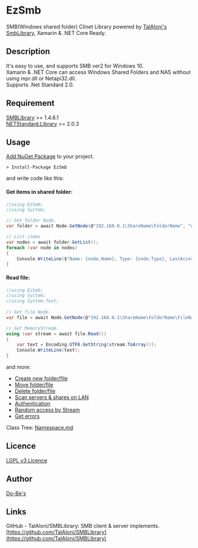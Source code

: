 EzSmb
====

SMB(Windows shared folder) Clinet Library powered by [TalAloni's SmbLibrary](https://github.com/TalAloni/SMBLibrary), Xamarin & .NET Core Ready.  
  
## Description

It's easy to use, and supports SMB ver2 for Windows 10.  
Xamarin & .NET Core can access Windows Shared Folders and NAS without using mpr.dll or Netapi32.dll.  
Supports .Net Standard 2.0.  

## Requirement

[SMBLibrary](https://www.nuget.org/packages/SMBLibrary/) >= 1.4.6.1  
[NETStandard.Library](https://www.nuget.org/packages/NETStandard.Library/) >= 2.0.3

## Usage  

[Add NuGet Package](https://www.nuget.org/packages/EzSmb/) to your project.

```
> Install-Package EzSmb
```

and write code like this:

#### Get items in shared folder:
```csharp
//using EzSmb;
//using System;

// Get folder Node.
var folder = await Node.GetNode(@"192.168.0.1\ShareName\FolderName", "userName", "password");

// List items
var nodes = await folder.GetList();
foreach (var node in nodes)
{
    Console.WriteLine($"Name: {node.Name}, Type: {node.Type}, LastAccessed: {node.LastAccessed:yyyy-MM-dd HH:mm:ss}");
}
```

#### Read file:
```csharp
//using EzSmb;
//using System;
//using System.Text;
    
// Get file Node.
var file = await Node.GetNode(@"192.168.0.1\ShareName\FolderName\FileName.txt", "userName", "password");

// Get MemoryStream.
using (var stream = await file.Read())
{
    var text = Encoding.UTF8.GetString(stream.ToArray());
    Console.WriteLine(text);
}
```

and more:  
- [Create new folder/file](https://github.com/ume05rw/EzSmb/blob/master/Examples.md#create-new-folderfile)
- [Move folder/file](https://github.com/ume05rw/EzSmb/blob/master/Examples.md#move-folderfile)
- [Delete folder/file](https://github.com/ume05rw/EzSmb/blob/master/Examples.md#delete-folderfile)
- [Scan servers & shares on LAN](https://github.com/ume05rw/EzSmb/blob/master/Examples.md#scan-servers--shares-on-lan)
- [Authentication](https://github.com/ume05rw/EzSmb/blob/master/Examples.md#authentication)
- [Random access by Stream](https://github.com/ume05rw/EzSmb/blob/master/Examples.md#random-access-by-stream)
- [Get errors](https://github.com/ume05rw/EzSmb/blob/master/Examples.md#get-errors)

Class Tree: [Namespace.md](https://github.com/ume05rw/EzSmb/blob/master/Namespace.md)


## Licence
[LGPL v3 Licence](https://github.com/ume05rw/EzSmb/blob/master/License.txt)

## Author
[Do-Be's](http://dobes.jp)

## Links

GitHub - TalAloni/SMBLibrary: SMB client & server implements.  
[https://github.com/TalAloni/SMBLibrary](https://github.com/TalAloni/SMBLibrary)


